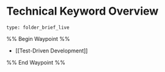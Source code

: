 # Technical Keyword Overview
 
```ccard
type: folder_brief_live
```
 
%% Begin Waypoint %%
- [[Test-Driven Development]]

%% End Waypoint %%